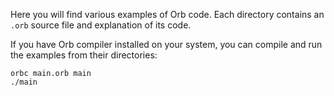 Here you will find various examples of Orb code. Each directory contains an `.orb` source file and explanation of its code.

If you have Orb compiler installed on your system, you can compile and run the examples from their directories:

```
orbc main.orb main
./main
```